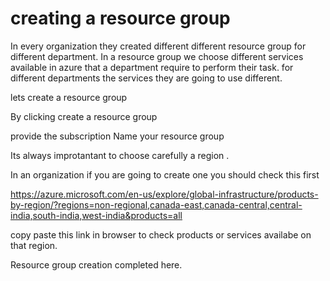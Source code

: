 # creating a resource group
In every organization they created different different resource group for different department.
In a resource group we choose different services available in azure that a department require to perform their task.
for different departments the services they are going to use different.

lets create a resource group

By clicking create a resource group

provide the subscription
Name your resource group

Its always improtantant to choose carefully a region .

In an organization if you are going to create one
you should check this first

https://azure.microsoft.com/en-us/explore/global-infrastructure/products-by-region/?regions=non-regional,canada-east,canada-central,central-india,south-india,west-india&products=all

copy paste this link in browser to check products or services availabe on that region.

Resource group creation completed here.
